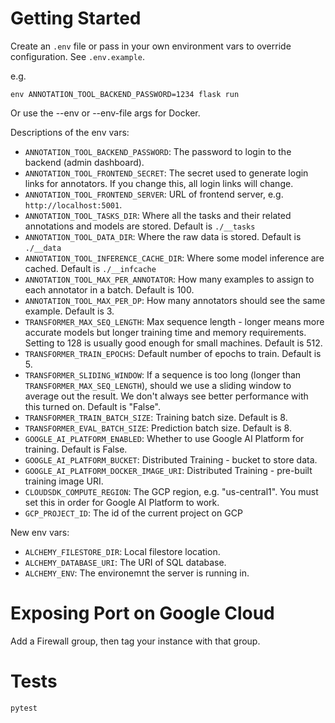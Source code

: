 # Getting Started

Create an `.env` file or pass in your own environment vars to override configuration. See `.env.example`.

e.g.

```
env ANNOTATION_TOOL_BACKEND_PASSWORD=1234 flask run
```

Or use the --env or --env-file args for Docker.

Descriptions of the env vars:

- `ANNOTATION_TOOL_BACKEND_PASSWORD`: The password to login to the backend (admin dashboard).
- `ANNOTATION_TOOL_FRONTEND_SECRET`: The secret used to generate login links for annotators. If you change this, all login links will change.
- `ANNOTATION_TOOL_FRONTEND_SERVER`: URL of frontend server, e.g. `http://localhost:5001`.
- `ANNOTATION_TOOL_TASKS_DIR`: Where all the tasks and their related annotations and models are stored. Default is `./__tasks`
- `ANNOTATION_TOOL_DATA_DIR`: Where the raw data is stored. Default is `./__data`
- `ANNOTATION_TOOL_INFERENCE_CACHE_DIR`: Where some model inference are cached. Default is `./__infcache`
- `ANNOTATION_TOOL_MAX_PER_ANNOTATOR`: How many examples to assign to each annotator in a batch. Default is 100.
- `ANNOTATION_TOOL_MAX_PER_DP`: How many annotators should see the same example. Default is 3.
- `TRANSFORMER_MAX_SEQ_LENGTH`: Max sequence length - longer means more accurate models but longer training time and memory requirements. Setting to 128 is usually good enough for small machines. Default is 512.
- `TRANSFORMER_TRAIN_EPOCHS`: Default number of epochs to train. Default is 5.
- `TRANSFORMER_SLIDING_WINDOW`: If a sequence is too long (longer than `TRANSFORMER_MAX_SEQ_LENGTH`), should we use a sliding window to average out the result. We don't always see better performance with this turned on. Default is "False".
- `TRANSFORMER_TRAIN_BATCH_SIZE`: Training batch size. Default is 8.
- `TRANSFORMER_EVAL_BATCH_SIZE`: Prediction batch size. Default is 8.
- `GOOGLE_AI_PLATFORM_ENABLED`: Whether to use Google AI Platform for training. Default is False.
- `GOOGLE_AI_PLATFORM_BUCKET`: Distributed Training - bucket to store data.
- `GOOGLE_AI_PLATFORM_DOCKER_IMAGE_URI`: Distributed Training - pre-built training image URI.
- `CLOUDSDK_COMPUTE_REGION`: The GCP region, e.g. "us-central1". You must set this in order for Google AI Platform to work.
- `GCP_PROJECT_ID`: The id of the current project on GCP

New env vars:

- `ALCHEMY_FILESTORE_DIR`: Local filestore location.
- `ALCHEMY_DATABASE_URI`: The URI of SQL database.
- `ALCHEMY_ENV`: The environemnt the server is running in.

# Exposing Port on Google Cloud

Add a Firewall group, then tag your instance with that group.

# Tests

```
pytest
```